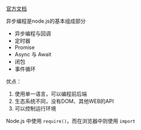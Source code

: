 [官方文档](http://nodejs.cn/learn/run-nodejs-scripts-from-the-command-line)

异步编程是node.js的基本组成部分



- 异步编程与回调
- 定时器
- Promise
- Async 与 Await
- 闭包
- 事件循环



优点：

1. 使用单一语言，可以编程前后端
2. 生态系统不同，没有DOM、其他WEB的API
3. 可以控制运行环境



Node.js 中使用 `require()`，而在浏览器中则使用 `import`




